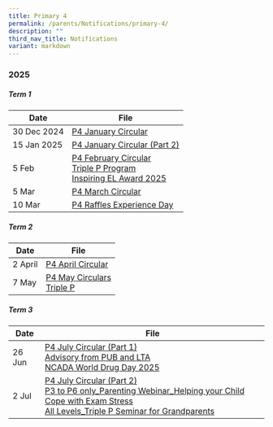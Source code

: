 ```yaml
---
title: Primary 4
permalink: /parents/Notifications/primary-4/
description: ""
third_nav_title: Notifications
variant: markdown
---
```

### **2025**

##### Term 1

| Date| File | 
| -------- | -------- |
|30 Dec 2024|[P4 January Circular](/files/Notification%202025/Pri%204/RGPS_N25_P4_001.pdf)|
|15 Jan 2025|[P4 January Circular (Part 2)](/files/Notification%202025/Pri%204/RGPS_N25_P4_005.pdf)|
|5 Feb|[P4 February Circular](/files/Notification%202025/Pri%204/P4.pdf)<br>[Triple P Program](/files/Notification%202025/Pri%201/Triple_P_PG_Notification_Indicate_Interest_2025_Flyer.pdf)<br>[Inspiring EL Award 2025](/files/Notification%202025/Pri%201/Inspiring_EL_Award_2025.pdf)|
|5 Mar|[P4 March Circular](/files/Notification%202025/Pri%204/RGPS_N25_P4_009.pdf)|
|10 Mar|[P4 Raffles Experience Day](/files/Notification%202025/Pri%204/P4_Raffles_Experience_Day_PG_2025_final__Acknowledgement_.pdf)|

##### Term 2

| Date| File | 
| -------- | -------- |
|2 April|[P4 April Circular](/files/Notification%202025/Pri%204/RGPS_N25_P4_015.pdf)|
|7 May|[P4 May Circulars](/files/Notification%202025/Pri%204/RGPS_N25_P4_019.pdf)<br>[Triple P](/files/Notification%202025/Pri%206/P1_P6_Triple_P_PG_Notification_Mid_Year_Indicate_Interest_Flyer.pdf)|

##### Term 3

| Date| File | 
| -------- | -------- |
|26 Jun|[P4 July Circular (Part 1)](/files/Notification%202025/Pri%204/RGPS_N25_P4_022.pdf)<br>[Advisory from PUB and LTA](/files/Notification%202025/Pri%201%20to%206/NCADA_World_Drug_Day_2025_Message.pdf)<br>[NCADA World Drug Day 2025](/files/Notification%202025/Pri%201%20to%206/NCADA_World_Drug_Day_2025_Message.pdf)|
|2 Jul|[P4 July Circular (Part 2)](/files/Notification%202025/Pri%204/RGPS_N25_P4_023.pdf)<br>[P3 to P6 only_Parenting Webinar_Helping your Child Cope with Exam Stress](/files/Notification%202025/Pri%201%20to%206/P3_to_P6_only_Parenting_Webinar_Helping_your_Child_Cope_with_Exam_Stress.pdf)<br>[All Levels_Triple P Seminar for Grandparents](/files/Notification%202025/Pri%201%20to%206/All_Levels_Triple_P_Seminar_for_Grandparents.pdf)| 